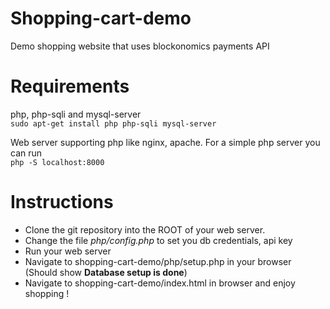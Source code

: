 # Shopping-cart-demo
Demo shopping website that uses blockonomics payments API

# Requirements
php, php-sqli and mysql-server   
`sudo apt-get install php php-sqli mysql-server`      

Web server supporting php like nginx, apache. For a simple php server you can run      
`php -S localhost:8000`


# Instructions
* Clone the git repository into the ROOT of your web server.
* Change the file *php/config.php* to set you db credentials, api key 
* Run your web server
* Navigate to shopping-cart-demo/php/setup.php in your browser (Should show __Database setup is done__)
* Navigate to shopping-cart-demo/index.html in browser and enjoy shopping !
